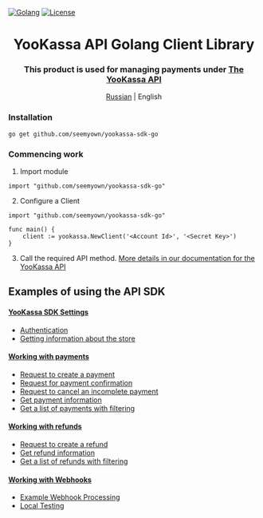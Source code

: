 [![Golang](https://img.shields.io/badge/Go-v1.19-EEEEEE?logo=go&logoColor=white&labelColor=00ADD8)](https://go.dev/)
[![License](https://img.shields.io/pypi/l/yookassa.svg)](LICENSE)

<div align="center">
    <h1 align="center">YooKassa API Golang Client Library
    </h1>
    <h3 align="center">This product is used for managing payments under <a href="https://yookassa.ru/developers/api?lang=en">The YooKassa API</a>
    </h3>
    <p align="center">
        <a href="README.md">Russian</a> | English 
    </p>
</div>

### Installation
`go get github.com/seemyown/yookassa-sdk-go`

### Commencing work
1. Import module
```golang
import "github.com/seemyown/yookassa-sdk-go"
```
2. Configure a Client
```golang
import "github.com/seemyown/yookassa-sdk-go"

func main() {
    client := yookassa.NewClient('<Account Id>', '<Secret Key>')	
}
```
3. Call the required API method. [More details in our documentation for the YooKassa API](https://yookassa.ru/developers/api?lang=en)

## Examples of using the API SDK
#### [YooKassa SDK Settings](https://github.com/seemyown/yookassa-sdk-go/blob/main/docs/examples/01-configuration.en.md)
* [Authentication](https://github.com/seemyown/yookassa-sdk-go/blob/main/docs/examples/01-configuration.en.md#Authentication)
* [Getting information about the store](https://github.com/seemyown/yookassa-sdk-go/blob/main/docs/examples/01-configuration.en.md#Getting-information-about-the-store)
#### [Working with payments](https://github.com/seemyown/yookassa-sdk-go/blob/main/docs/examples/02-payments.en.md)
* [Request to create a payment](https://github.com/seemyown/yookassa-sdk-go/blob/main/docs/examples/02-payments.en.md#Request-to-create-a-payment)
* [Request for payment confirmation](https://github.com/seemyown/yookassa-sdk-go/blob/main/docs/examples/02-payments.en.md#Request-for-payment-confirmation)
* [Request to cancel an incomplete payment](https://github.com/seemyown/yookassa-sdk-go/blob/main/docs/examples/02-payments.en.md#Request-to-cancel-an-incomplete-payment)
* [Get payment information](https://github.com/seemyown/yookassa-sdk-go/blob/main/docs/examples/02-payments.en.md#Get-payment-information)
* [Get a list of payments with filtering](https://github.com/seemyown/yookassa-sdk-go/blob/main/docs/examples/02-payments.en.md#Get-a-list-of-payments-with-filtering)
#### [Working with refunds](https://github.com/seemyown/yookassa-sdk-go/blob/main/docs/examples/03-refunds.en.md)
* [Request to create a refund](https://github.com/seemyown/yookassa-sdk-go/blob/main/docs/examples/03-refunds.en.md#Request-to-create-a-refund)
* [Get refund information](https://github.com/seemyown/yookassa-sdk-go/blob/main/docs/examples/03-refunds.en.md#Get-refund-information)
* [Get a list of refunds with filtering](https://github.com/seemyown/yookassa-sdk-go/blob/main/docs/examples/03-refunds.en.md#Get-a-list-of-refunds-with-filtering)
#### [Working with Webhooks](https://github.com/seemyown/yookassa-sdk-go/blob/main/docs/examples/04-webhooks.en.md)
* [Example Webhook Processing](https://github.com/seemyown/yookassa-sdk-go/blob/main/docs/examples/04-webhooks.en.md#Example-Webhook-Processing)
* [Local Testing](https://github.com/seemyown/yookassa-sdk-go/blob/main/docs/examples/04-webhooks.en.md#Local-Testing)
